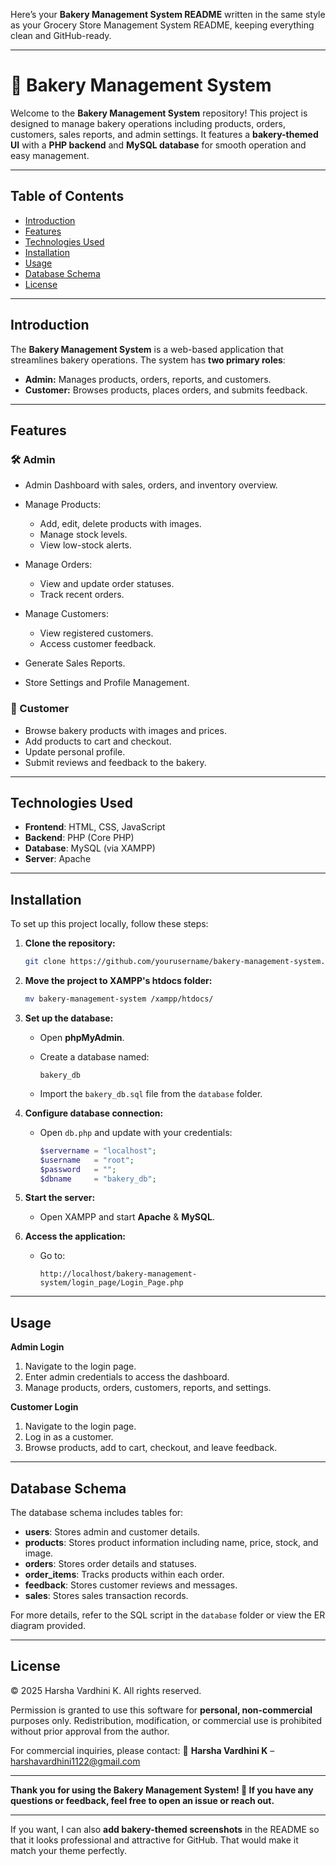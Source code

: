 Here’s your **Bakery Management System README** written in the same style as your Grocery Store Management System README, keeping everything clean and GitHub-ready.

---

# 🍰 Bakery Management System

Welcome to the **Bakery Management System** repository!
This project is designed to manage bakery operations including products, orders, customers, sales reports, and admin settings.
It features a **bakery-themed UI** with a **PHP backend** and **MySQL database** for smooth operation and easy management.

---

## Table of Contents

* [Introduction](#introduction)
* [Features](#features)
* [Technologies Used](#technologies-used)
* [Installation](#installation)
* [Usage](#usage)
* [Database Schema](#database-schema)
* [License](#license)

---

## Introduction

The **Bakery Management System** is a web-based application that streamlines bakery operations.
The system has **two primary roles**:

* **Admin:** Manages products, orders, reports, and customers.
* **Customer:** Browses products, places orders, and submits feedback.

---

## Features

### 🛠️ Admin

* Admin Dashboard with sales, orders, and inventory overview.
* Manage Products:

  * Add, edit, delete products with images.
  * Manage stock levels.
  * View low-stock alerts.
* Manage Orders:

  * View and update order statuses.
  * Track recent orders.
* Manage Customers:

  * View registered customers.
  * Access customer feedback.
* Generate Sales Reports.
* Store Settings and Profile Management.

### 🛒 Customer

* Browse bakery products with images and prices.
* Add products to cart and checkout.
* Update personal profile.
* Submit reviews and feedback to the bakery.

---

## Technologies Used

* **Frontend**: HTML, CSS, JavaScript
* **Backend**: PHP (Core PHP)
* **Database**: MySQL (via XAMPP)
* **Server**: Apache

---

## Installation

To set up this project locally, follow these steps:

1. **Clone the repository:**

   ```bash
   git clone https://github.com/yourusername/bakery-management-system.git
   ```

2. **Move the project to XAMPP's htdocs folder:**

   ```bash
   mv bakery-management-system /xampp/htdocs/
   ```

3. **Set up the database:**

   * Open **phpMyAdmin**.
   * Create a database named:

     ```
     bakery_db
     ```
   * Import the `bakery_db.sql` file from the `database` folder.

4. **Configure database connection:**

   * Open `db.php` and update with your credentials:

     ```php
     $servername = "localhost";
     $username   = "root";
     $password   = "";
     $dbname     = "bakery_db";
     ```

5. **Start the server:**

   * Open XAMPP and start **Apache** & **MySQL**.

6. **Access the application:**

   * Go to:

     ```
     http://localhost/bakery-management-system/login_page/Login_Page.php
     ```

---

## Usage

**Admin Login**

1. Navigate to the login page.
2. Enter admin credentials to access the dashboard.
3. Manage products, orders, customers, reports, and settings.

**Customer Login**

1. Navigate to the login page.
2. Log in as a customer.
3. Browse products, add to cart, checkout, and leave feedback.

---

## Database Schema

The database schema includes tables for:

* **users**: Stores admin and customer details.
* **products**: Stores product information including name, price, stock, and image.
* **orders**: Stores order details and statuses.
* **order\_items**: Tracks products within each order.
* **feedback**: Stores customer reviews and messages.
* **sales**: Stores sales transaction records.

For more details, refer to the SQL script in the `database` folder or view the ER diagram provided.

---

## License

© 2025 Harsha Vardhini K. All rights reserved.

Permission is granted to use this software for **personal, non-commercial** purposes only.
Redistribution, modification, or commercial use is prohibited without prior approval from the author.

For commercial inquiries, please contact:
📧 **Harsha Vardhini K** – [harshavardhini1122@gmail.com](mailto:harshavardhini1122@gmail.com)

---

**Thank you for using the Bakery Management System! 🍩 If you have any questions or feedback, feel free to open an issue or reach out.**

---

If you want, I can also **add bakery-themed screenshots** in the README so that it looks professional and attractive for GitHub. That would make it match your theme perfectly.
